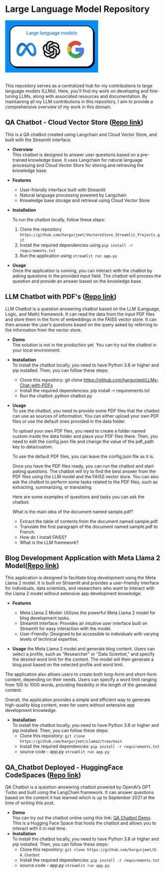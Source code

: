 # Large Language Model Repository
![](Icon.png)

<br> This repository serves as a centralized hub for my contributions to large language models (LLMs). Here, you'll find my work on developing and fine-tuning LLMs, along with associated resources and documentation. By maintaining all my LLM contributions in this repository, I aim to provide a comprehensive overview of my work in this domain.


## **QA Chatbot - Cloud Vector Store** ([Repo link](https://github.com/hargurjeet/VectoreStore_Streamlit_Projects))
This is a QA chatbot created using Langchain and Cloud Vector Store, and built with the Streamlit interface.
- **Overview**
    <br> This chatbot is designed to answer user questions based on a pre-trained knowledge base. It uses Langchain for natural language processing and Cloud Vector Store for storing and retrieving the knowledge base.
- **Features**
  - User-friendly interface built with Streamlit
  - Natural language processing powered by Langchain
  - Knowledge base storage and retrieval using Cloud Vector Store
- **Installation**

    To run the chatbot locally, follow these steps:
    1. Clone the repository `https://github.com/hargurjeet/VectoreStore_Streamlit_Projects.git`
    2. Install the required dependencies using `pip install -r requirements.txt`
    3. Run the application using `streamlit run app.py`
- **Usage**
    <br> Once the application is running, you can interact with the chatbot by asking questions in the provided input field. The chatbot will process the question and provide an answer based on the knowledge base.

## **LLM Chatbot with PDF's** ([Repo link](https://github.com/hargurjeet/LLMs-Chat-with-PDFs))
LLM Chatbot is a question answering chatbot based on the LLM (Language, Logic, and Math) framework. It can read the data from the input PDF files and store them in the form of embeddings in the FAISS vector store. It can then answer the user’s questions based on the query asked by referring to the information from the vector store.

- **Demo**
  <br> The solution is not in the production yet. You can try out the chatbot in your local environment.
- **Installation**
  <br> To install the chatbot locally, you need to have Python 3.8 or higher and pip installed. Then, you can follow these steps:
    - Clone this repository:
    git clone https://github.com/hargurjeet/LLMs-Chat-with-PDFs
    - Install the required dependencies: pip install -r requirements.txt
    - Run the chatbot: python chatbot.py

- **Usage**
        <br> To use the chatbot, you need to provide some PDF files that the chatbot can use as sources of information. You can either upload your own PDF files or use the default ones provided in the data folder.
    
    To upload your own PDF files, you need to create a folder named custom inside the data folder and place your PDF files there. Then, you need to edit the config.json file and change the value of the pdf_path key to data/custom.
    
    To use the default PDF files, you can leave the config.json file as it is.
    
    Once you have the PDF files ready, you can run the chatbot and start asking questions. The chatbot will try to find the best answer from the PDF files using the LLM model and the FAISS vector store. You can also ask the chatbot to perform some tasks related to the PDF files, such as extracting, summarizing, or translating.
    
    Here are some examples of questions and tasks you can ask the chatbot:
    
    What is the main idea of the document named sample.pdf?
    - Extract the table of contents from the document named sample.pdf.
    - Translate the first paragraph of the document named sample.pdf to French.
    - How do I install FAISS?
    - What is the LLM framework?

## **Blog Development Application with Meta Llama 2 Model**([Repo link](https://github.com/hargurjeet/Llama2))
This application is designed to facilitate blog development using the Meta Llama 2 model. It is built on Streamlit and provides a user-friendly interface for individuals, data scientists, and researchers who want to interact with the Llama 2 model without extensive app development knowledge.

- **Features**
    - Meta Llama 2 Model: Utilizes the powerful Meta Llama 2 model for blog development tasks.
    - Streamlit Interface: Provides an intuitive user interface built on Streamlit for easy interaction with the model.
    - User-Friendly: Designed to be accessible to individuals with varying levels of technical expertise.

- **Usage**
the Meta Llama 2 model and generate blog content. Users can select a profile, such as "Researcher" or "Data Scientist," and specify the desired word limit for the content. The model will then generate a blog post based on the selected profile and word limit.

The application also allows users to create both long-form and short-form content, depending on their needs. Users can specify a word limit ranging from 100 to 1000 words, providing flexibility in the length of the generated content.

Overall, the application provides a simple and efficient way to generate high-quality blog content, even for users without extensive app development knowledge.

- **Installation**
  <br> To install the chatbot locally, you need to have Python 3.8 or higher and pip installed. Then, you can follow these steps:
    - Clone this repository:
      `git clone https://github.com/hargurjeet/Llama2/tree/main`
    - Install the required dependencies:
      `pip install -r requirements.txt`
    - source code - app.py
    `streamlit run app.py`


 ## **QA_Chatbot Deployed - HuggingFace CodeSpaces** ([Repo link](https://github.com/hargurjeet/Q-A_Chatbot?tab=readme-ov-file))
 QA Chatbot is a question-answering chatbot powered by OpenAI’s GPT Turbo and built using the LangChain framework. It can answer questions based on the content it has learned which is up to September 2021 at the time of writing this post.

 - **Demo**
  <br> You can try out the chatbot online using this link: [QA Chatbot Demo](https://huggingface.co/spaces/Hargurjeet/LangChainQ-AChatbot). This is a Hugging Face Space that hosts the chatbot and allows you to interact with it in real time.
- **Installation**
  <br> To install the chatbot locally, you need to have Python 3.8 or higher and pip installed. Then, you can follow these steps:
    - Clone this repository:
      `git clone https://github.com/hargurjeet/Q-A_Chatbot`
    - Install the required dependencies:
      `pip install -r requirements.txt`
    - source code - app.py
    `streamlit run app.py`
